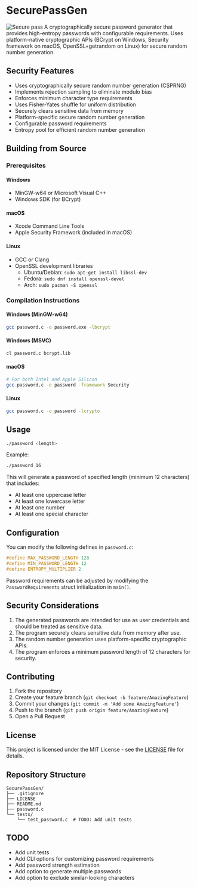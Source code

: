 # SecurePassGen
![Secure pass](https://github.com/user-attachments/assets/b3c9e878-578f-4273-a54b-f0a5a7925cd4)
A cryptographically secure password generator that provides high-entropy passwords with configurable requirements. Uses platform-native cryptographic APIs (BCrypt on Windows, Security framework on macOS, OpenSSL+getrandom on Linux) for secure random number generation.

## Security Features

- Uses cryptographically secure random number generation (CSPRNG)
- Implements rejection sampling to eliminate modulo bias
- Enforces minimum character type requirements
- Uses Fisher-Yates shuffle for uniform distribution
- Securely clears sensitive data from memory
- Platform-specific secure random number generation
- Configurable password requirements
- Entropy pool for efficient random number generation

## Building from Source

### Prerequisites

#### Windows
- MinGW-w64 or Microsoft Visual C++
- Windows SDK (for BCrypt)

#### macOS
- Xcode Command Line Tools
- Apple Security Framework (included in macOS)

#### Linux
- GCC or Clang
- OpenSSL development libraries
  - Ubuntu/Debian: `sudo apt-get install libssl-dev`
  - Fedora: `sudo dnf install openssl-devel`
  - Arch: `sudo pacman -S openssl`

### Compilation Instructions

#### Windows (MinGW-w64)
```bash
gcc password.c -o password.exe -lbcrypt
```

#### Windows (MSVC)
```bash
cl password.c bcrypt.lib
```

#### macOS
```bash
# For both Intel and Apple Silicon
gcc password.c -o password -framework Security
```

#### Linux
```bash
gcc password.c -o password -lcrypto
```

## Usage

```bash
./password <length>
```

Example:
```bash
./password 16
```

This will generate a password of specified length (minimum 12 characters) that includes:
- At least one uppercase letter
- At least one lowercase letter
- At least one number
- At least one special character

## Configuration

You can modify the following defines in `password.c`:
```c
#define MAX_PASSWORD_LENGTH 128
#define MIN_PASSWORD_LENGTH 12
#define ENTROPY_MULTIPLIER 2
```

Password requirements can be adjusted by modifying the `PasswordRequirements` struct initialization in `main()`.

## Security Considerations

1. The generated passwords are intended for use as user credentials and should be treated as sensitive data.
2. The program securely clears sensitive data from memory after use.
3. The random number generation uses platform-specific cryptographic APIs.
4. The program enforces a minimum password length of 12 characters for security.

## Contributing

1. Fork the repository
2. Create your feature branch (`git checkout -b feature/AmazingFeature`)
3. Commit your changes (`git commit -m 'Add some AmazingFeature'`)
4. Push to the branch (`git push origin feature/AmazingFeature`)
5. Open a Pull Request

## License

This project is licensed under the MIT License - see the [LICENSE](LICENSE) file for details.

## Repository Structure
```
SecurePassGen/
├── .gitignore
├── LICENSE
├── README.md
├── password.c
└── tests/
    └── test_password.c  # TODO: Add unit tests
```

## TODO

- Add unit tests
- Add CLI options for customizing password requirements
- Add password strength estimation
- Add option to generate multiple passwords
- Add option to exclude similar-looking characters
